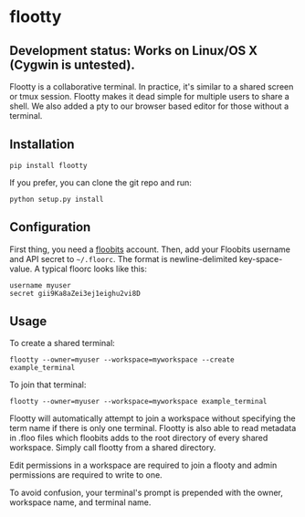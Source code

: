 # flootty

## Development status: Works on Linux/OS X (Cygwin is untested).

Flootty is a collaborative terminal. In practice, it's similar to a shared screen or tmux session.
Flootty makes it dead simple for multiple users to share a shell.
We also added a pty to our browser based editor for those without a terminal.


## Installation

	pip install flootty

If you prefer, you can clone the git repo and run:

    python setup.py install


## Configuration

First thing, you need a [floobits](https://floobits.com/) account.  Then, add your Floobits username and API secret to `~/.floorc`. The format is newline-delimited key-space-value. A typical floorc looks like this:

    username myuser
    secret gii9Ka8aZei3ej1eighu2vi8D


## Usage

To create a shared terminal:

    flootty --owner=myuser --workspace=myworkspace --create example_terminal

To join that terminal:

    flootty --owner=myuser --workspace=myworkspace example_terminal

Flootty will automatically attempt to join a workspace without specifying the term name if there is only one terminal.
Flootty is also able to read metadata in .floo files which floobits adds to the root directory of every shared workspace.  Simply call flootty from a shared directory.

Edit permissions in a workspace are required to join a flooty and admin permissions are required to write to one.

To avoid confusion, your terminal's prompt is prepended with the owner, workspace name, and terminal name.
